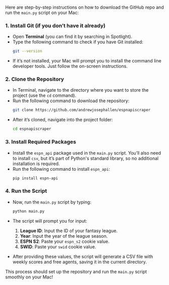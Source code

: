 Here are step-by-step instructions on how to download the GitHub repo and run the `main.py` script on your Mac:

### 1. **Install Git (if you don’t have it already)**
   - Open **Terminal** (you can find it by searching in Spotlight).
   - Type the following command to check if you have Git installed:
     ```bash
     git --version
     ```
   - If it’s not installed, your Mac will prompt you to install the command line developer tools. Just follow the on-screen instructions.

### 2. **Clone the Repository**
   - In Terminal, navigate to the directory where you want to store the project (use the `cd` command).
   - Run the following command to download the repository:
     ```bash
     git clone https://github.com/andrewjosephallen/espnapiscraper
     ```
   - After it’s cloned, navigate into the project folder:
     ```bash
     cd espnapiscraper
     ```
     
### 3. **Install Required Packages**
   - Install the `espn_api` package used in the `main.py` script. You’ll also need to install `csv`, but it’s part of Python's standard library, so no additional installation is required.
   - Run the following command to install `espn_api`:
     ```bash
     pip install espn-api
     ```

### 4. **Run the Script**
   - Now, run the `main.py` script by typing:
     ```bash
     python main.py
     ```
   - The script will prompt you for input:
     1. **League ID**: Input the ID of your fantasy league.
     2. **Year**: Input the year of the league season.
     3. **ESPN S2**: Paste your `espn_s2` cookie value.
     4. **SWID**: Paste your `swid` cookie value.

   - After providing these values, the script will generate a CSV file with weekly scores and free agents, saving it in the current directory.

This process should set up the repository and run the `main.py` script smoothly on your Mac!
